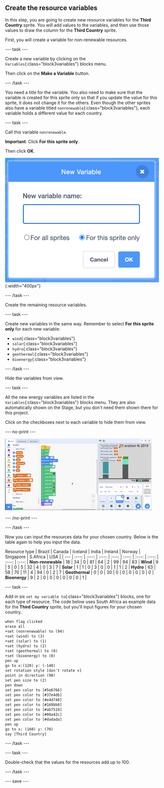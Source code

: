 ## Create the resource variables

In this step, you are going to create new resource variables for the **Third Country** sprite. You will add values to the variables, and then use those values to draw the column for the **Third Country** sprite.

First, you will create a variable for non-renewable resources.

--- task ---

Create a new variable by clicking on the `Variables`{:class="block3variables"} blocks menu.

Then click on the **Make a Variable** button.

--- /task ---

You need a title for the variable. You also need to make sure that the variable is created for this sprite only so that if you update the value for this sprite, it does not change it for the others. Even though the other sprites also have a variable titled `nonrenewable`{:class="block3variables"}, each variable holds a different value for each country.

--- task ---

Call this variable `nonrenewable`.

**Important**: Click **For this sprite only**.

Then click **OK**.

![png of electricity naming variables](images/electricity-naming-variables.png){:width="400px"}

--- /task ---

Create the remaining resource variables.

--- task ---

Create new variables in the same way. Remember to select **For this sprite only** for each new variable:
+ `wind`{:class="block3variables"}
+ `solar`{:class="block3variables"}
+ `hydro`{:class="block3variables"}
+ `geothermal`{:class="block3variables"}
+ `bioenergy`{:class="block3variables"}

--- /task ---

Hide the variables from view.

--- task ---

All the new energy variables are listed in the `Variables`{:class="block3variables"} blocks menu. They are also automatically shown on the Stage, but you don't need them shown there for this project.

Click on the checkboxes next to each variable to hide them from view.

--- no-print ---

![gif of hiding variables](images/hiding-variables.gif)

--- /no-print ---

--- /task ---

Now you can input the resources data for your chosen country. Below is the table again to help you input the data.

Resource type | Brazil | Canada | Iceland | India | Ireland | Norway | Singapore | S.Africa | USA | | --- | :---: | :---: | :---: | :---: | :---: | :---: | :---: | :---: | :---: | **Non-renewable** | 18 | 34 | 0 | 81 | 64 | 2 | 99 | 94 | 83 | **Wind** | 9 | 5 | 0 | 5 | 32 | 4 | 0 | 3 | 7 | **Solar** | 1 | 1 | 0 | 3 | 0 | 0 | 1 | 1 | 2 | **Hydro** | 63 | 58 | 70 | 11 | 4 | 94 | 0 | 2 | 7 | **Geothermal** | 0 | 0 | 30 | 0 | 0 | 0 | 0 | 0 | 0 | **Bioenergy** | 9 | 2 | 0 | 0 | 0 | 0 | 0 | 0 | 1 |

--- task ---

Add in six `set my variable to`{:class="block3variables"} blocks, one for each type of resource. The code below uses South Africa as example data for the **Third Country** sprite, but you'll input figures for your chosen country.

```blocks3
when flag clicked
erase all
+set (nonrenewable) to (94)
+set (wind) to (3)
+set (solar) to (1)
+set (hydro) to (2)
+set (geothermal) to (0)
+set (bioenergy) to (0)
pen up
go to x:(120) y: (-140)
set rotation style [don't rotate v]
point in direction (90)
set pen size to (2)
pen down
set pen color to [#5e6766]
set pen color to [#37e4db]
set pen color to [#e4d748]
set pen color to [#169bb0]
set pen color to [#ab7519]
set pen color to [#00a42c]
set pen color to [#dadada]
pen up
go to x: (160) y: (70)
say [Third Country]
```

--- /task ---

--- task ---

Double-check that the values for the resources add up to 100.

--- /task ---

--- save ---
